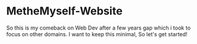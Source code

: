 # MetheMyself-Website
So this is my comeback on Web Dev after a few years gap which i took to focus on other domains. I want to keep this minimal, So let's get started!
